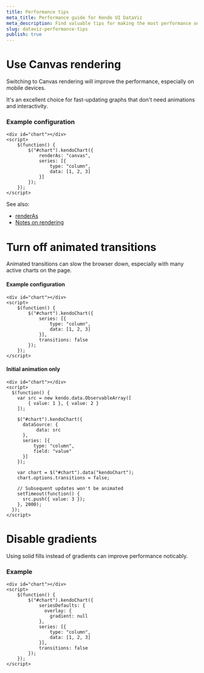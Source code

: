 ```yaml
---
title: Performance tips
meta_title: Performance guide for Kendo UI DataViz
meta_description: Find valuable tips for making the most performance out of the Kendo UI DataViz suite.
slug: dataviz-performance-tips
publish: true
---
```


# Use Canvas rendering

Switching to Canvas rendering will improve the performance, especially on mobile devices.

It's an excellent choice for fast-updating graphs that don't need animations and interactivity.

### Example configuration
    <div id="chart"></div>
    <script>
        $(function() {
            $("#chart").kendoChart({
                renderAs: "canvas",
                series: [{
                    type: "column",
                    data: [1, 2, 3]
                }]
            });
        });
    </script>

See also:

 - [renderAs](/api/dataviz/chart#configuration-renderAs)
 - [Notes on rendering](/getting-started/dataviz/rendering)

# Turn off animated transitions

Animated transitions can slow the browser down, especially with many active charts on the page.

#### Example configuration
    <div id="chart"></div>
    <script>
        $(function() {
            $("#chart").kendoChart({
                series: [{
                    type: "column",
                    data: [1, 2, 3]
                }],
                transitions: false
            });
        });
    </script>

#### Initial animation only
    <div id="chart"></div>
    <script>
      $(function() {
        var src = new kendo.data.ObservableArray([
            { value: 1 }, { value: 2 }
        ]);

        $("#chart").kendoChart({
          dataSource: {
               data: src
          },
          series: [{
              type: "column",
              field: "value"
          }]
        });

        var chart = $("#chart").data("kendoChart");
        chart.options.transitions = false;

        // Subsequent updates won't be animated
        setTimeout(function() {
          src.push({ value: 3 });
        }, 2000);
      });
    </script>

# Disable gradients

Using solid fills instead of gradients can improve performance noticably.

### Example
    <div id="chart"></div>
    <script>
        $(function() {
            $("#chart").kendoChart({
                seriesDefaults: {
                  overlay: {
                    gradient: null
                },
                series: [{
                    type: "column",
                    data: [1, 2, 3]
                }],
                transitions: false
            });
        });
    </script>

